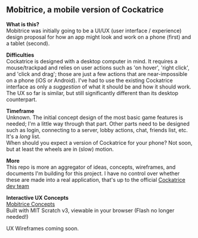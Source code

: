 ## Mobitrice, a mobile version of Cockatrice

**What is this?**  
Mobitrice was initially going to be a UI/UX (user interface / experience) design proposal for how an app might look and work on a phone (first) and a tablet (second).

**Difficulties**  
Cockatrice is designed with a desktop computer in mind. It requires a mouse/trackpad and relies on user actions such as 'on hover', 'right click', and 'click and drag'; those are just a few actions that are near-impossible on a phone (iOS or Android). I've had to use the existing Cockatrice interface as only a *suggestion* of what it should be and how it should work. The UX so far is similar, but still significantly different than its desktop counterpart.

**Timeframe**  
Unknown. The initial concept design of the most basic game features is needed; I'm a little way through that part. Other parts need to be designed such as login, connecting to a server, lobby actions, chat, friends list, etc. It's a *long* list.  
When should you expect a version of Cockatrice for your phone? Not soon, but at least the wheels are in (slow) motion.

**More**  
This repo is more an aggregator of ideas, concepts, wireframes, and documents I'm building for this project. I have no control over whether these are made into a real application, that's up to the official [Cockatrice dev team](https://cockatrice.github.io)

**Interactive UX Concepts**  
[Mobitrice Concepts](https://scratch.mit.edu/studios/25119302/)  
Built with MIT Scratch v3, viewable in your browser (Flash no longer needed!)

UX Wireframes coming soon.